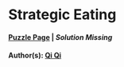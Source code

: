 # Strategic Eating

#### [Puzzle Page](5.5-p.pdf) | *Solution Missing*
#### Author(s): [Qi Qi](../../../../search.html?q=Qi+Qi)

